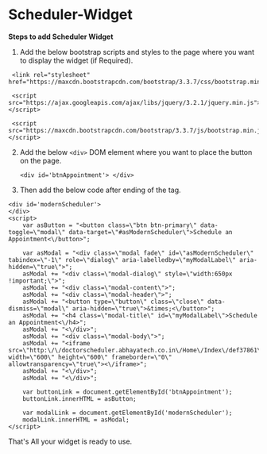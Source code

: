 # Scheduler-Widget
**Steps to add Scheduler Widget**

1. Add the below bootstrap scripts and styles to the page where you want to display the widget (if Required).
```
 <link rel="stylesheet" href="https://maxcdn.bootstrapcdn.com/bootstrap/3.3.7/css/bootstrap.min.css"> 
 
 <script src="https://ajax.googleapis.com/ajax/libs/jquery/3.2.1/jquery.min.js"></script> 
 
 <script src="https://maxcdn.bootstrapcdn.com/bootstrap/3.3.7/js/bootstrap.min.js"></script>
 ```
2. Add the below ```<div>``` DOM element where you want to place the button on the page.
   ```
   <div id='btnAppointment'> </div>
   ```
3. Then add the below code after ending of the </body> tag.
```
<div id='modernScheduler'>
</div>
<script>
    var asButton = "<button class=\"btn btn-primary\" data-toggle=\"modal\" data-target=\"#asModernScheduler\">Schedule an Appointment<\/button>";
    
    var asModal = "<div class=\"modal fade\" id=\"asModernScheduler\" tabindex=\"-1\" role=\"dialog\" aria-labelledby=\"myModalLabel\" aria-hidden=\"true\">";
    asModal += "<div class=\"modal-dialog\" style=\"width:650px !important;\">";
    asModal += "<div class=\"modal-content\">";
    asModal += "<div class=\"modal-header\">";
    asModal += "<button type=\"button\" class=\"close\" data-dismiss=\"modal\" aria-hidden=\"true\">&times;<\/button>";
    asModal += "<h4 class=\"modal-title\" id=\"myModalLabel\">Schedule an Appointment<\/h4>";
    asModal += "<\/div>";
    asModal += "<div class=\"modal-body\">";
    asModal += "<iframe src=\"http:\/\/doctorscheduler.abhayatech.co.in\/Home\/Index\/def37861\" width=\"600\" height=\"600\" frameborder=\"0\" allowtransparency=\"true\"><\/iframe>";
    asModal += "<\/div>";
    asModal += "<\/div>";

    var buttonLink = document.getElementById('btnAppointment');
    buttonLink.innerHTML = asButton;

    var modalLink = document.getElementById('modernScheduler');
    modalLink.innerHTML = asModal;
</script>

```
That's All your widget is ready to use.
